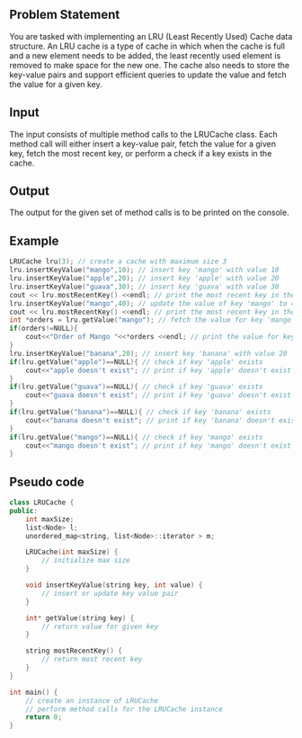 ## Problem Statement

You are tasked with implementing an LRU (Least Recently Used) Cache data structure. An LRU cache is a type of cache in which when the cache is full and a new element needs to be added, the least recently used element is removed to make space for the new one. The cache also needs to store the key-value pairs and support efficient queries to update the value and fetch the value for a given key.

## Input

The input consists of multiple method calls to the LRUCache class. Each method call will either insert a key-value pair, fetch the value for a given key, fetch the most recent key, or perform a check if a key exists in the cache.

## Output

The output for the given set of method calls is to be printed on the console.

## Example

```cpp
LRUCache lru(3); // create a cache with maximum size 3
lru.insertKeyValue("mango",10); // insert key 'mango' with value 10
lru.insertKeyValue("apple",20); // insert key 'apple' with value 20
lru.insertKeyValue("guava",30); // insert key 'guava' with value 30
cout << lru.mostRecentKey() <<endl; // print the most recent key in the cache
lru.insertKeyValue("mango",40); // update the value of key 'mango' to 40
cout << lru.mostRecentKey() <<endl; // print the most recent key in the cache
int *orders = lru.getValue("mango"); // fetch the value for key 'mango'
if(orders!=NULL){
    cout<<"Order of Mango "<<*orders <<endl; // print the value for key 'mango'
}
lru.insertKeyValue("banana",20); // insert key 'banana' with value 20
if(lru.getValue("apple")==NULL){ // check if key 'apple' exists
    cout<<"apple doesn't exist"; // print if key 'apple' doesn't exist
}
if(lru.getValue("guava")==NULL){ // check if key 'guava' exists
    cout<<"guava doesn't exist"; // print if key 'guava' doesn't exist
}
if(lru.getValue("banana")==NULL){ // check if key 'banana' exists
    cout<<"banana doesn't exist"; // print if key 'banana' doesn't exist
}
if(lru.getValue("mango")==NULL){ // check if key 'mango' exists
    cout<<"mango doesn't exist"; // print if key 'mango' doesn't exist
}
```

## Pseudo code

```cpp
class LRUCache {
public:
    int maxSize;
    list<Node> l;
    unordered_map<string, list<Node>::iterator > m;

    LRUCache(int maxSize) {
        // initialize max size
    }

    void insertKeyValue(string key, int value) {
        // insert or update key value pair
    }

    int* getValue(string key) {
        // return value for given key
    }

    string mostRecentKey() {
        // return most recent key
    }
}

int main() {
    // create an instance of LRUCache
    // perform method calls for the LRUCache instance
    return 0;
}
```